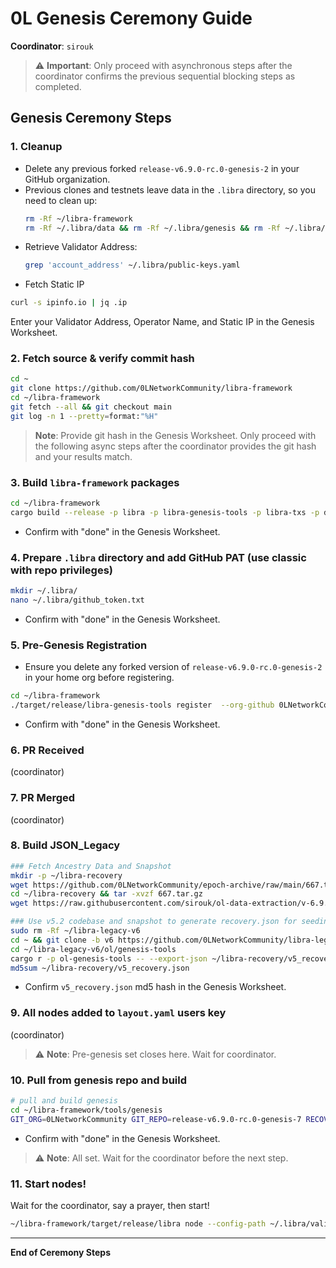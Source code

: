 
# 0L Genesis Ceremony Guide

**Coordinator**: `sirouk`

> ⚠️ **Important**: Only proceed with asynchronous steps after the coordinator confirms the previous sequential blocking steps as completed.

## Genesis Ceremony Steps

### 1. Cleanup
- Delete any previous forked `release-v6.9.0-rc.0-genesis-2` in your GitHub organization.
- Previous clones and testnets leave data in the `.libra` directory, so you need to clean up:
  ```bash
  rm -Rf ~/libra-framework
  rm -Rf ~/.libra/data && rm -Rf ~/.libra/genesis && rm -Rf ~/.libra/secure-data.json
  ```
- Retrieve Validator Address:
  ```bash
  grep 'account_address' ~/.libra/public-keys.yaml
  ```
- Fetch Static IP
```bash
curl -s ipinfo.io | jq .ip
```
Enter your Validator Address, Operator Name, and Static IP in the Genesis Worksheet.

### 2. Fetch source & verify commit hash
```bash
cd ~
git clone https://github.com/0LNetworkCommunity/libra-framework
cd ~/libra-framework
git fetch --all && git checkout main
git log -n 1 --pretty=format:"%H"
```
> **Note**: Provide git hash in the Genesis Worksheet. Only proceed with the following async steps after the coordinator provides the git hash and your results match.

### 3. Build `libra-framework` packages
```bash
cd ~/libra-framework
cargo build --release -p libra -p libra-genesis-tools -p libra-txs -p diem-db-tool
```
- Confirm with "done" in the Genesis Worksheet.

### 4. Prepare `.libra` directory and add GitHub PAT (use classic with repo privileges)
```bash
mkdir ~/.libra/
nano ~/.libra/github_token.txt
```
- Confirm with "done" in the Genesis Worksheet.

### 5. Pre-Genesis Registration
- Ensure you delete any forked version of `release-v6.9.0-rc.0-genesis-2` in your home org before registering.
```bash
cd ~/libra-framework
./target/release/libra-genesis-tools register  --org-github 0LNetworkCommunity --name-github release-v6.9.0-rc.0-genesis-6
```
- Confirm with "done" in the Genesis Worksheet.

### 6. PR Received
(coordinator)

### 7. PR Merged
(coordinator)

### 8. Build JSON_Legacy
```bash
### Fetch Ancestry Data and Snapshot
mkdir -p ~/libra-recovery
wget https://github.com/0LNetworkCommunity/epoch-archive/raw/main/667.tar.gz -O ~/libra-recovery/667.tar.gz
cd ~/libra-recovery && tar -xvzf 667.tar.gz
wget https://raw.githubusercontent.com/sirouk/ol-data-extraction/v-6.9.x-ready/assets/data.json -O ~/libra-recovery/v5_ancestry.json

### Use v5.2 codebase and snapshot to generate recovery.json for seeding v6.9.x state
sudo rm -Rf ~/libra-legacy-v6
cd ~ && git clone -b v6 https://github.com/0LNetworkCommunity/libra-legacy-v6
cd ~/libra-legacy-v6/ol/genesis-tools
cargo r -p ol-genesis-tools -- --export-json ~/libra-recovery/v5_recovery.json --snapshot-path ~/libra-recovery/667/state_ver* --ancestry-file ~/libra-recovery/v5_ancestry.json
md5sum ~/libra-recovery/v5_recovery.json
```
- Confirm `v5_recovery.json` md5 hash in the Genesis Worksheet.

### 9. All nodes added to `layout.yaml` users key
(coordinator)  
> ⚠️ **Note**: Pre-genesis set closes here. Wait for coordinator.

### 10. Pull from genesis repo and build
```bash
# pull and build genesis
cd ~/libra-framework/tools/genesis
GIT_ORG=0LNetworkCommunity GIT_REPO=release-v6.9.0-rc.0-genesis-7 RECOVERY_FILE=~/libra-recovery/v5_recovery.json make genesis
```
- Confirm with "done" in the Genesis Worksheet.

> ⚠️ **Note**: All set. Wait for the coordinator before the next step.

### 11. Start nodes!
Wait for the coordinator, say a prayer, then start!
```bash
~/libra-framework/target/release/libra node --config-path ~/.libra/validator.yaml
```

---
**End of Ceremony Steps**
